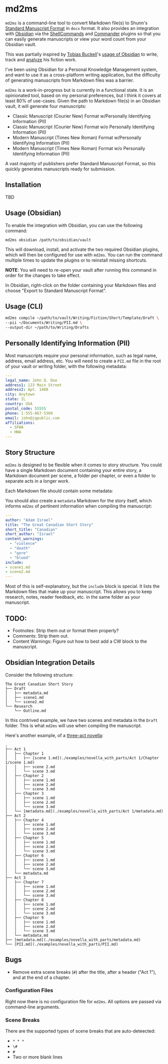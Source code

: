 # md2ms

`md2ms` is a command-line tool to convert Markdown file(s) to Shunn's [Standard Manuscript Format](https://www.shunn.net/format/story/1/) in `docx` format. It also provides an integration with [Obsidian](https://obsidian.md/) via the [ShellCommands](https://github.com/Taitava/obsidian-shellcommands) and [Commander](https://github.com/phibr0/obsidian-commander) plugins so that you can easily generate manuscripts or view your word count from your Obsidian vault.

This was partially inspired by [Tobias Buckell](https://bsky.app/profile/tobiasbuckell.bsky.social)'s [usage of Obsidian](https://bsky.app/profile/tobiasbuckell.bsky.social/post/3ljobdnprxs27) to write, track and [analyze](https://bsky.app/profile/tobiasbuckell.bsky.social/post/3ljoab7k34c2a) his fiction work.

I've been using Obsidian for a Personal Knowledge Management system, and want to use it as a cross-platform writing application, but the difficulty of generating manuscripts from Markdown files was a barrier.

`md2ms` is a work-in-progress but is currently in a functional state. It is an opinionated tool, based on my personal preferences, but I think it covers at least 80% of use-cases. Given the path to Markdown file(s) in an Obsidian vault, it will generate four manuscripts:

- Classic Manuscript (Courier New) Format w/Personally Identifying Information (PII)
- Classic Manuscript (Courier New) Format w/o Personally Identifying Information (PII)
- Modern Manuscript (Times New Roman)  Format w/Personally Identifying Information (PII)
- Modern Manuscript (Times New Roman) Format w/o Personally Identifying Information (PII)

A vast majority of publishers prefer Standard Manuscript Format, so this quickly generates manuscripts ready for submission.

## Installation

TBD

## Usage (Obsidian)

To enable the integration with Obsidian, you can use the following command:

```
md2ms obsidian /path/to/obsidian/vault
```

This will download, install, and activate the two required Obsidian plugins, which will then be configured for use with `md2ms`. You can run the command multiple times to update the plugins or to reinstall missing shortcuts.

**NOTE**: You will need to re-open your vault after running this command in order for the changes to take effect.

In Obsidian, right-click on the folder containing your Markdown files and choose "Export to Standard Manuscript Format".

## Usage (CLI)

```bash
md2ms compile ~/path/to/vault/Writing/Fiction/Short/Template/Draft \
--pii ~/Documents/Writing/PII.md \
--output-dir ~/path/to/Writing/Drafts
```

## Personally Identifying Information (PII)

Most manuscripts require your personal information, such as legal name, address, email address, etc. You will need to create a `PII.md` file in the root of your vault or writing folder, with the following metadata:

```yaml
---
legal_name: John Q. Doe
address1: 123 Main Street
address2: Apt. 1408
city: Anytown
state: IL
country: USA
postal_code: 55555
phone: 1-555-867-5309
email: john@jqpublic.com
affiliations:
  - SFWA
  - HWA
---
```

## Story Structure

`md2ms` is designed to be flexible when it comes to story structure. You could have a single Markdown document containing your entire story, a Markdown document per scene, a folder per chapter, or even a folder to separate acts in a longer work.

Each Markdown file should contain some metadata:


You should also create a `metadata` Markdown for the story itself, which informs `md2ms` of pertinent information when compiling the manuscript:

```yaml
---
author: "Adam Israel"
title: "The Great Canadian Short Story"
short_title: "Canadian"
short_author: "Israel"
content_warnings:
  - "violence"
  - "death"
  - "gore"
  - "blood"
include:
- scene1.md
- scene2.md
---
```

Most of this is self-explanatory, but the `include` block is special. It lists the Markdown files that make up your manuscript. This allows you to keep research, notes, reader feedback, etc. in the same folder as your manuscript.

## TODO:

- Footnotes: Strip them out or format them properly?
- Comments: Strip them out.
- Content Warnings: Figure out how to best add a CW block to the manuscript.

## Obsidian Integration Details

Consider the following structure:

```
The Great Canadian Short Story
├── Draft
│   ├── metadata.md
│   ├── scene1.md
│   └── scene2.md
└── Research
    └── Outline.md
```

In this contrived example, we have two scenes and metadata in the `Draft` folder. This is what `md2ms` will use when compiling the manuscript.

Here's another example, of a [three-act novella](./examples/novella_with_parts/):

```
.
├── Act 1
│   ├── Chapter 1
│   │   ├── [scene 1.md](./examples/novella_with_parts/Act 1/Chapter 1/scene 1.md)
│   │   ├── scene 2.md
│   │   └── scene 3.md
│   ├── Chapter 2
│   │   ├── scene 1.md
│   │   ├── scene 2.md
│   │   └── scene 3.md
│   ├── Chapter 3
│   │   ├── scene 1.md
│   │   ├── scene 2.md
│   │   └── scene 3.md
│   └── [metadata.md](./examples/novella_with_parts/Act 1/metadata.md)
├── Act 2
│   ├── Chapter 4
│   │   ├── scene 1.md
│   │   ├── scene 2.md
│   │   └── scene 3.md
│   ├── Chapter 5
│   │   ├── scene 1.md
│   │   ├── scene 2.md
│   │   └── scene 3.md
│   ├── Chapter 6
│   │   ├── scene 1.md
│   │   ├── scene 2.md
│   │   └── scene 3.md
│   └── metadata.md
├── Act 3
│   ├── Chapter 7
│   │   ├── scene 1.md
│   │   ├── scene 2.md
│   │   └── scene 3.md
│   ├── Chapter 8
│   │   ├── scene 1.md
│   │   ├── scene 2.md
│   │   └── scene 3.md
│   ├── Chapter 9
│   │   ├── scene 1.md
│   │   ├── scene 2.md
│   │   └── scene 3.md
│   └── metadata.md
├── [metadata.md](./examples/novella_with_parts/metadata.md)
└── [PII.md](./examples/novella_with_parts/PII.md)
```

## Bugs

- Remove extra scene breaks (`#`) after the title, after a header ("Act 1"), and at the end of a chapter.

### Configuration Files

Right now there is no configuration file for `md2ms`. All options are passed via command-line arguments.
### Scene Breaks

There are the supported types of scene breaks that are auto-deteected:
- `* * *`
- `\#`
- `#`
- Two or more blank lines
